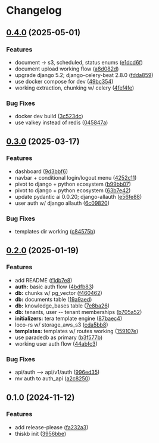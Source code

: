 # Changelog

## [0.4.0](https://github.com/junoxlabs/thiskb/compare/v0.3.0...v0.4.0) (2025-05-01)


### Features

* document -&gt; s3, scheduled, status enums ([e1dcd6f](https://github.com/junoxlabs/thiskb/commit/e1dcd6f9f197aa62a7734b57dc1699122f105d00))
* document upload working flow ([a8d082d](https://github.com/junoxlabs/thiskb/commit/a8d082d3c4db758c18b4f5b492d333767d33dce9))
* upgrade django 5.2; django-celery-beat 2.8.0 ([fdda859](https://github.com/junoxlabs/thiskb/commit/fdda859e513d2fa9edba1e04254035f8d495f887))
* use docker compose for dev ([49bc354](https://github.com/junoxlabs/thiskb/commit/49bc35485603e75de6d799c60755fece98ac8e4f))
* working extraction, chunking w/ celery ([4fef4fe](https://github.com/junoxlabs/thiskb/commit/4fef4fe15166030a28d05af3267fe7acccae7c8a))


### Bug Fixes

* docker dev build ([3c523dc](https://github.com/junoxlabs/thiskb/commit/3c523dc6fb24af1bbcd19754b42c782af01e0202))
* use valkey instead of redis ([045847a](https://github.com/junoxlabs/thiskb/commit/045847a494ac08592f9aea2c35662a30ef7a3022))

## [0.3.0](https://github.com/fivehanz/thiskb/compare/v0.2.0...v0.3.0) (2025-03-17)


### Features

* dashboard ([9d3bbf6](https://github.com/fivehanz/thiskb/commit/9d3bbf6504c895052a643b9750f2c6305d522535))
* navbar + conditional login/logout menu ([4252c11](https://github.com/fivehanz/thiskb/commit/4252c11321e45f47f4e67f947d6ae70310961604))
* pivot to django + python ecosystem ([b99bb07](https://github.com/fivehanz/thiskb/commit/b99bb0741451c914f2f190b80d99998f91f7859a))
* pivot to django + python ecosystem ([63b7e42](https://github.com/fivehanz/thiskb/commit/63b7e426a934a6266c5ab5f24cc91e5e8dac4998))
* update pydantic ai 0.0.20; django-allauth ([e56fe88](https://github.com/fivehanz/thiskb/commit/e56fe88e9c99d5945181bc5bc6a31092bc6b846a))
* user auth w/ django allauth ([6c09820](https://github.com/fivehanz/thiskb/commit/6c098208f8e91dd3ef8ec1c8e3c6731461413058))


### Bug Fixes

* templates dir working ([c84575b](https://github.com/fivehanz/thiskb/commit/c84575bd8a3f5e9b5b9f910f2d6399ff96a35971))

## [0.2.0](https://github.com/fivehanz/thiskb/compare/v0.1.0...v0.2.0) (2025-01-19)


### Features

* add README ([f1db7e8](https://github.com/fivehanz/thiskb/commit/f1db7e8785835d6b403482179dba961712f54f95))
* **auth:** basic auth flow ([4bdfb83](https://github.com/fivehanz/thiskb/commit/4bdfb83bbacf93d6b943b1e49bad6889aca618bc))
* **db:** chunks w/ pg_vector ([f460462](https://github.com/fivehanz/thiskb/commit/f4604623589218e0853010244a1306810f4a5fd8))
* **db:** documents table ([19a9aed](https://github.com/fivehanz/thiskb/commit/19a9aedf03a6b6c878d1846e0eb79047f7e0c615))
* **db:** knowledge_bases table ([7e8ba26](https://github.com/fivehanz/thiskb/commit/7e8ba2613603889c5f35712e690adcf537f88c1b))
* **db:** tenants, user -- tenant memberships ([b705a52](https://github.com/fivehanz/thiskb/commit/b705a52cdc51ec85b29eeefe7420d1034199c516))
* **initializers:** tera template engine ([87baec4](https://github.com/fivehanz/thiskb/commit/87baec4526dac6e18a1de87f6ab3cd87d2013c63))
* loco-rs w/ storage_aws_s3 ([cda5bb8](https://github.com/fivehanz/thiskb/commit/cda5bb806d5d103349bbf37f9b32da31f568e6b9))
* **templates:** templates w/ routes working ([159107e](https://github.com/fivehanz/thiskb/commit/159107e095af00eab9208dcc9b33e5f182f9f759))
* use paradedb as primary ([b3f577b](https://github.com/fivehanz/thiskb/commit/b3f577b4b62e5589532954acde31e63e27e4e433))
* working user auth flow ([44abfc3](https://github.com/fivehanz/thiskb/commit/44abfc3f164ea124ccdf415ced2ab89a94d8d69c))


### Bug Fixes

* api/auth --&gt; api/v1/auth ([996ed35](https://github.com/fivehanz/thiskb/commit/996ed3587591ea46009184ce5f75afb1600743c0))
* mv auth to auth_api ([a2c8250](https://github.com/fivehanz/thiskb/commit/a2c8250edf397c9219c49781a2cf5d444e719b76))

## 0.1.0 (2024-11-12)


### Features

* add release-please ([fa232a3](https://github.com/fivehanz/thiskb/commit/fa232a3b0e8c0731b5c3059ff6cf794078437c67))
* thiskb init ([3956bbe](https://github.com/fivehanz/thiskb/commit/3956bbec0b7b8e2e3f5cde5e623b1522ef066ca1))
